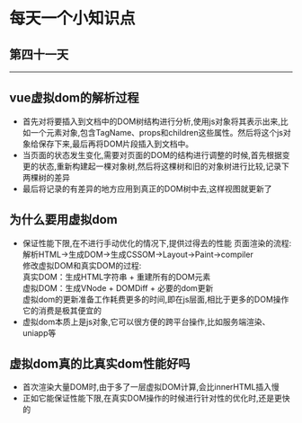 # 每天一个小知识点
## 第四十一天 
---

## vue虚拟dom的解析过程
- 首先对将要插入到文档中的DOM树结构进行分析,使用js对象将其表示出来,比如一个元素对象,包含TagName、props和children这些属性。然后将这个js对象给保存下来,最后再将DOM片段插入到文档中。
- 当页面的状态发生变化,需要对页面的DOM的结构进行调整的时候,首先根据变更的状态,重新构建起一棵对象树,然后将这棵树和旧的对象树进行比较,记录下两棵树的差异
- 最后将记录的有差异的地方应用到真正的DOM树中去,这样视图就更新了
## 为什么要用虚拟dom
- 保证性能下限,在不进行手动优化的情况下,提供过得去的性能
  页面渲染的流程: 解析HTML->生成DOM->生成CSSOM->Layout->Paint->compiler  
  修改虚拟DOM和真实DOM的过程:  
  真实DOM：生成HTML字符串 + 重建所有的DOM元素  
  虚拟DOM：生成VNode + DOMDiff + 必要的dom更新  
虚拟dom的更新准备工作耗费更多的时间,即在js层面,相比于更多的DOM操作它的消费是极其便宜的
- 虚拟dom本质上是js对象,它可以很方便的跨平台操作,比如服务端渲染、uniapp等
## 虚拟dom真的比真实dom性能好吗
- 首次渲染大量DOM时,由于多了一层虚拟DOM计算,会比innerHTML插入慢
- 正如它能保证性能下限,在真实DOM操作的时候进行针对性的优化时,还是更快的